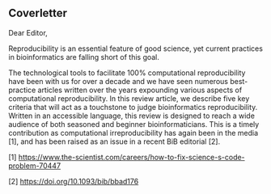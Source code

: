 ## Coverletter

Dear Editor,

Reproducibility is an essential feature of good science, yet current practices
in bioinformatics are falling short of this goal.



The technological tools to facilitate 100% computational reproducibility have been with us for over a
decade and we have seen numerous best-practice articles written over the years expounding various
aspects of computational reproducibility.
In this review article, we describe five key criteria that will act as a touchstone to judge 
bioinformatics reproducibility.
Written in an accessible language, this review is designed to reach a wide audience of both seasoned
and beginner bioinformaticians.
This is a timely contribution as computational irreproducibility has again been in the media [1], and
has been raised as an issue in a recent BiB editorial [2].

[1] https://www.the-scientist.com/careers/how-to-fix-science-s-code-problem-70447

[2] https://doi.org/10.1093/bib/bbad176


